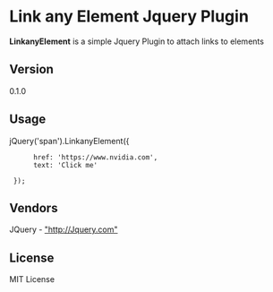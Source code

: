 <h1>Link any Element Jquery Plugin </h1>

<b>LinkanyElement</b> is a simple Jquery Plugin to attach links to elements

<h2>Version</h2>
0.1.0

<h2>Usage</h2>
    jQuery('span').LinkanyElement({

          href: 'https://www.nvidia.com',
          text: 'Click me'
           
     }); 


<h2>Vendors</h2>
JQuery - <a href="http://Jquery.com">"http://Jquery.com"</a>

<h2>License</h2>
MIT License

